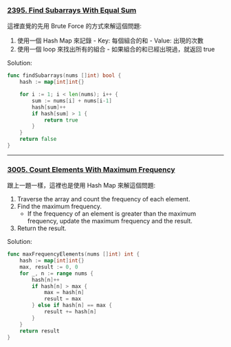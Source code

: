 ### [2395. Find Subarrays With Equal Sum]

這裡直覺的先用 Brute Force 的方式來解這個問題:

1.   使用一個 Hash Map 來記錄
    -   Key: 每個組合的和
    -   Value: 出現的次數
2.   使用一個 loop 來找出所有的組合
    -   如果組合的和已經出現過，就返回 true

Solution:
```go
func findSubarrays(nums []int) bool {
	hash := map[int]int{}

	for i := 1; i < len(nums); i++ {
		sum := nums[i] + nums[i-1]
		hash[sum]++
		if hash[sum] > 1 {
			return true
		}
	}
	return false
}
```

[2395. Find Subarrays With Equal Sum]: https://leetcode.com/problems/find-subarrays-with-equal-sum/

---

### [3005. Count Elements With Maximum Frequency]

跟上一題一樣，這裡也是使用 Hash Map 來解這個問題:

1.	Traverse the array and count the frequency of each element.
2.	Find the maximum frequency.
	-	If the frequency of an element is greater than the maximum frequency, update the maximum frequency and the result.
3.	Return the result.

Solution:
```go
func maxFrequencyElements(nums []int) int {
    hash := map[int]int{}
    max, result := 0, 0
    for _, n := range nums {
        hash[n]++
        if hash[n] > max {
            max = hash[n]
            result = max
        } else if hash[n] == max {
            result += hash[n]
        }
    }
    return result
}
```

[3005. Count Elements With Maximum Frequency]: https://leetcode.com/problems/count-elements-with-maximum-frequency/